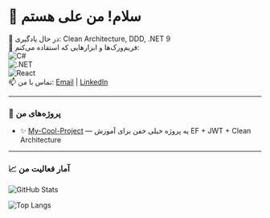 # 👋 سلام! من علی هستم

🌱 در حال یادگیری: Clean Architecture, DDD, .NET 9  
💼 فریم‌ورک‌ها و ابزارهایی که استفاده می‌کنم:  
![C#](https://img.shields.io/badge/-C%23-239120?style=flat&logo=c-sharp&logoColor=white)  
![.NET](https://img.shields.io/badge/-.NET-5C2D91?style=flat&logo=.net&logoColor=white)  
![React](https://img.shields.io/badge/-React-61DAFB?style=flat&logo=react&logoColor=white)  
📫 تماس با من: [Email](mailto:your@email.com) | [LinkedIn](https://linkedin.com/in/yourprofile)

---

### 🔧 پروژه‌های من
- ✨ [My-Cool-Project](https://github.com/username/My-Cool-Project) — یه پروژه خیلی خفن برای آموزش EF + JWT + Clean Architecture

---

### 📈 آمار فعالیت من

![GitHub Stats](https://github-readme-stats.vercel.app/api?username=yourusername&show_icons=true&theme=radical)

![Top Langs](https://github-readme-stats.vercel.app/api/top-langs/?username=yourusername&layout=compact&theme=radical)
